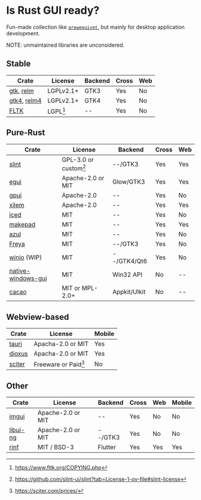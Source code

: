 # Is Rust GUI ready?

Fun-made collection like [`areweguiyet`](https://areweguiyet.com/), but mainly for desktop application development.

NOTE: unmaintained libraries are unconsidered.

## Stable

[gtk]: https://docs.rs/gtk/
[relm]: https://docs.rs/relm/
[gtk4]: https://docs.rs/gtk4/
[relm4]: https://docs.rs/relm4/

[^1]: https://www.fltk.org/COPYING.php

[FLTK]: https://fltk-rs.github.io/fltk-book/

| Crate           | License   | Backend | Cross | Web |
| --------------- | --------- | ------- | ----- | --- |
| [gtk], [relm]   | LGPLv2.1+ | GTK3    | Yes   | No  |
| [gtk4], [relm4] | LGPLv2.1+ | GTK4    | Yes   | No  |
| [FLTK]          | LGPL[^1]  | --      | Yes   | No  |

## Pure-Rust

[egui]: https://www.egui.rs/
[iced]: https://iced.rs/
[slint]: https://slint.dev/
[native-windows-gui]: https://gabdube.github.io/native-windows-gui/native-windows-docs/index.html
[cacao]: https://github.com/ryanmcgrath/cacao
[gpui]: https://www.gpui.rs/
[Freya]: https://freyaui.dev/
[makepad]: https://makepad.dev/
[winio]: https://github.com/compio-rs/winio
[azul]: https://azul.rs/
[xilem]: https://github.com/linebender/xilem

[^2]: https://github.com/slint-ui/slint?tab=License-1-ov-file#slint-license

| Crate                | License               | Backend      | Cross | Web |
| -------------------- | --------------------- | ------------ | ----- | --- |
| [slint]              | GPL-3.0 or custom[^2] | --/GTK3      | Yes   | Yes |
| [egui]               | Apache-2.0 or MIT     | Glow/GTK3    | Yes   | Yes |
| [gpui]               | Apache-2.0            | --           | Yes   | No  |
| [xilem]              | Apache-2.0            | --           | Yes   | Yes |
| [iced]               | MIT                   | --           | Yes   | No  |
| [makepad]            | MIT                   | --           | Yes   | Yes |
| [azul]               | MIT                   | --           | Yes   | No  |
| [Freya]              | MIT                   | --/GTK3      | Yes   | No  |
| [winio] (WIP)        | MIT                   | --/GTK4/Qt6  | Yes   | No  |
| [native-windows-gui] | MIT                   | Win32 API    | No    | --  |
| [cacao]              | MIT or MPL-2.0+       | Appkit/UIkit | No    | --  |

## Webview-based

[tauri]: https://tauri.app/
[dioxus]: https://dioxuslabs.com/
[sciter]: https://sciter.com/

[^3]: https://sciter.com/prices/

| Crate    | License              | Mobile |
| -------- | -------------------- | ------ |
| [tauri]  | Apacha-2.0 or MIT    | Yes    |
| [dioxus] | Apacha-2.0 or MIT    | Yes    |
| [sciter] | Freeware or Paid[^3] | No     |

## Other

[imgui]: https://docs.rs/imgui
[libui-ng]: https://github.com/libui-rs/libui
[rinf]: https://github.com/cunarist/rinf

| Crate      | License           | Backend | Cross | Web | Mobile |
| ---------- | ----------------- | ------- | ----- | --- | ------ |
| [imgui]    | Apache-2.0 or MIT | --      | Yes   | No  | No     |
| [libui-ng] | Apache-2.0 or MIT | --/GTK3 | Yes   | No  | No     |
| [rinf]     | MIT / BSD-3       | Flutter | Yes   | Yes | Yes    |
